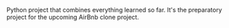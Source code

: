 Python project that combines everything learned so far. It's the preparatory project for the upcoming AirBnb clone project.